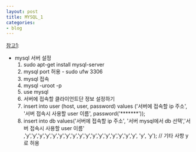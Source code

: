 ```yaml
---
layout: post
title: MYSQL_1
categories:
- blog
---
```





[참고1]:


* mysql 서버 설정
  1. sudo apt-get install mysql-server
  2. mysql port 허용 - sudo ufw 3306
  3. mysql 접속
    1. mysql -uroot -p
    2. use mysql
    3. 서버에 접속할 클라이언트단 정보 설정하기
    4. insert into user (host, user, password) values ('서버에 접속할 ip 주소', '서버 접속시 사용할 user 이름', password('*******'));
    5. insert into db values('서버에 접속할 ip 주소', '서버 mysql에서 db 선택','서버 접속시 사용할 user 이름' ,'y','y','y','y','y','y','y','y','y','y','y','y','y','y','y','y','y', 'y', 'y');  // 기타 사항 y 로 허용
    




[참고1]:http://faq.hostway.co.kr/Linux_DB/1286
